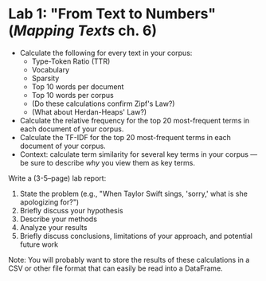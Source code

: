 # Lab 1: "From Text to Numbers" (_Mapping Texts_ ch. 6)

- Calculate the following for every text in your corpus:
  - Type-Token Ratio (TTR)
  - Vocabulary
  - Sparsity
  - Top 10 words per document
  - Top 10 words per corpus
  - (Do these calculations confirm Zipf's Law?)
  - (What about Herdan-Heaps' Law?)
- Calculate the relative frequency for the top 20 most-frequent terms
  in each document of your corpus.
- Calculate the TF-IDF for the top 20 most-frequent terms in each
  document of your corpus.
- Context: calculate term similarity for several key terms in your
  corpus — be sure to describe _why_ you view them as key terms.

Write a (3-5–page) lab report:

1.  State the problem (e.g., "When Taylor Swift sings, 'sorry,' what
    is she apologizing for?")
2.  Briefly discuss your hypothesis
3.  Describe your methods
4.  Analyze your results
5.  Briefly discuss conclusions, limitations of your approach, and
    potential future work

Note: You will probably want to store the results of these calculations in
a CSV or other file format that can easily be read into a DataFrame.
